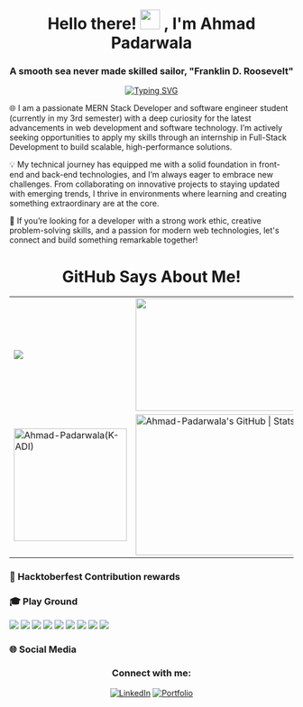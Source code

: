 <h1 align="center">
  Hello there! 
  <img src="https://media.giphy.com/media/hvRJCLFzcasrR4ia7z/giphy.gif" width="35">
  , I'm Ahmad Padarwala
</h1>
<h3 align="center">A smooth sea never made skilled sailor,  "Franklin D. Roosevelt"</h3>

<p align="center">
  <a href="https://github.com/adilkadivala"><img src="https://readme-typing-svg.demolab.com?font=Freeman&size=40&duration=3000&pause=900&color=36C2CE&center=true&vCenter=true&random=false&width=600&height=60&lines=Let's+Debug+and+contribute+%2C;Love+to+Learn+New+Stuff%2C" alt="Typing SVG" /></a>
</p>

🌐 I am a passionate MERN Stack Developer and software engineer student (currently in my 3rd semester) with a deep curiosity for the latest advancements in web development and software technology. I’m actively seeking opportunities to apply my skills through an internship in Full-Stack Development to build scalable, high-performance solutions.

💡 My technical journey has equipped me with a solid foundation in front-end and back-end technologies, and I’m always eager to embrace new challenges. From collaborating on innovative projects to staying updated with emerging trends, I thrive in environments where learning and creating something extraordinary are at the core.

🚀 If you’re looking for a developer with a strong work ethic, creative problem-solving skills, and a passion for modern web technologies, let's connect and build something remarkable together!

<h1 align="center">GitHub Says About Me!</h1>


<table align="center">
  <tr>
    <td>
  <img align="center" src="https://github-readme-stats.vercel.app/api?username=Ahmad-Padarwala&show_icons=true&theme=dracula&private=true&include_all_commits=true" />
    </td>
    <td>
        <img align="center" src="https://github-readme-stats.vercel.app/api/top-langs/?username=Ahmad-Padarwala&hide=jupyter%20notebook,css&layout=compact&theme=dracula" width="400" height="200"/>
    </td>
  </tr>
  <tr>
    <td>
      <img align="center"  height="200" src="https://github-readme-streak-stats.herokuapp.com/?user=Ahmad-Padarwala&theme=dark&background=0d1117&date_format=M%20j%5B%2C%20Y%5D" alt="Ahmad-Padarwala(K-ADI)" /> 
    </td>
    <td>
      <img align="center" src="https://stats.quira.sh/Ahmad-Padarwala/github?theme=dark(https://quira.sh?utm_source=widgets&utm_campaign=Ahmad-Padarwala" alt="Ahmad-Padarwala's GitHub | Stats)" height="250" width="400"/>  
    </td>
  </tr>
</table>


<h3 align="left"> 🎉 Hacktoberfest Contribution rewards </h3>
<h3 align="left"> 🎓 Play Ground</h3>


<div>
<img src="https://img.shields.io/badge/-javascript-F7DF1E?&style=for-the-badge&logo=javascript&logoColor=black" />
<img src="https://img.shields.io/badge/-Node.js-87BF00?&style=for-the-badge&logo=node.js&logoColor=black" />
<img src="https://img.shields.io/badge/-Express.js-F7F7F7?&style=for-the-badge&logo=express&logoColor=black" />
<img src="https://img.shields.io/badge/-ReactJS-grey?&style=for-the-badge&logo=react&logoColor=61DAFB" />
<img src="https://img.shields.io/badge/-MySQL-42759C?&style=for-the-badge&logo=mysql&logoColor=f7f7f7" />
<img src="https://img.shields.io/badge/-Next.js-000000?&style=for-the-badge&logo=next.js&logoColor=f7f7f7" />
<img src="https://img.shields.io/badge/-Postman-F56933?&style=for-the-badge&logo=postman&logoColor=f7f7f7" />
<img src="https://img.shields.io/badge/-Git-F05032?&style=for-the-badge&logo=git&logoColor=white" /> 
<img src="https://img.shields.io/badge/github-%23121011.svg?style=for-the-badge&logo=github&logoColor=white" />
</div>



<h3 align="left"> 🌐 Social Media</h3> 

<h3 align="center">Connect with me:</h3>
<div align="center">
  <a href="https://www.linkedin.com/in/ahmad-padarwala/" target=""><img src="https://img.shields.io/badge/LinkedIn-0077B5?style=for-the-badge&logo=linkedin&logoColor=white" alt="LinkedIn"></a>
  <a href="https://www.linkedin.com/in/ahmad-padarwala/" target=""><img src="https://img.shields.io/badge/Portfolio-0077B5?style=for-the-badge&logo=portfoli0&logoColor=white" alt="Portfolio"></a>
</div>
